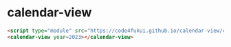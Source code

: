 # calendar-view
 
```html
<script type="module" src="https://code4fukui.github.io/calendar-view/calendar-view.js"></script>
<calendar-view year=2023></calendar-view>
```
